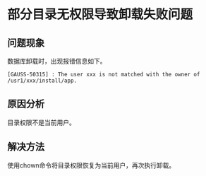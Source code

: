 # 部分目录无权限导致卸载失败问题

## 问题现象

数据库卸载时，出现报错信息如下。

```
[GAUSS-50315] : The user xxx is not matched with the owner of /usr1/xxx/install/app.
```

## 原因分析

目录权限不是当前用户。

## 解决方法

使用chown命令将目录权限恢复为当前用户，再次执行卸载。
